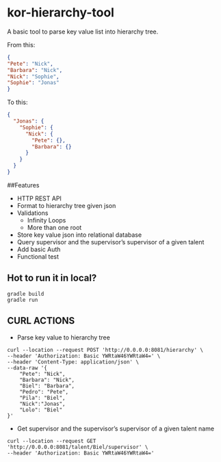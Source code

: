 # kor-hierarchy-tool
A basic tool to parse key value list into hierarchy tree.

From this:

```json
{
"Pete": "Nick",
"Barbara": "Nick",
"Nick": "Sophie",
"Sophie": "Jonas"
}
```

To this:
```json
{
  "Jonas": {
    "Sophie": {
      "Nick": {
        "Pete": {},
        "Barbara": {}
      }
    }
  }
}
```

##Features

* HTTP REST API
* Format to hierarchy tree given json
* Validations
  * Infinity Loops
  * More than one root
* Store key value json into relational database
* Query supervisor and the supervisor’s supervisor of a given talent
* Add basic Auth
* Functional test

## Hot to run it in local?

```
gradle build
gradle run
```

## CURL ACTIONS

* Parse key value to hierarchy tree
```curl
curl --location --request POST 'http://0.0.0.0:8081/hierarchy' \
--header 'Authorization: Basic YWRtaW46YWRtaW4=' \
--header 'Content-Type: application/json' \
--data-raw '{
    "Pete": "Nick",
    "Barbara": "Nick",
    "Biel": "Barbara",
    "Pedro": "Pete",
    "Pila": "Biel",
    "Nick":"Jonas",
    "Lolo": "Biel"
}'
```
* Get supervisor and the supervisor’s supervisor of a given talent name
```curl
curl --location --request GET 'http://0.0.0.0:8081/talent/Biel/supervisor' \
--header 'Authorization: Basic YWRtaW46YWRtaW4='
```